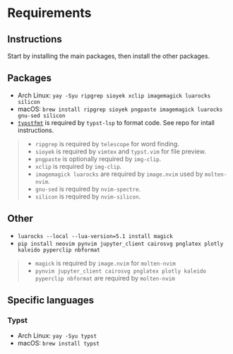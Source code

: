 # Requirements

## Instructions

Start by installing the main packages, then install the other packages.

## Packages

- Arch Linux: `yay -Syu ripgrep sioyek xclip imagemagick luarocks silicon`
- macOS: `brew install ripgrep sioyek pngpaste imagemagick luarocks gnu-sed silicon`
- [`typstfmt`](https://github.com/astrale-sharp/typstfmt) is required by
  `typst-lsp` to format code. See repo for intall instructions.

> - `ripgrep` is required by `telescope` for word finding.
> - `sioyek` is required by `vimtex` and `typst.vim` for file preview.
> - `pngpaste` is optionally required by `img-clip`.
> - `xclip` is required by `img-clip`.
> - `imagemagick luarocks` are required by `image.nvim` used by `molten-nvim`.
> - `gnu-sed` is required by `nvim-spectre`.
> - `silicon` is required by `nvim-silicon`.

## Other

- `luarocks --local --lua-version=5.1 install magick`
- `pip install neovim pynvim jupyter_client cairosvg pnglatex plotly kaleido pyperclip nbformat`

> - `magick` is required by `image.nvim` for `molten-nvim`
> - `pynvim jupyter_client cairosvg pnglatex plotly kaleido pyperclip nbformat` are required by `molten-nvim`

## Specific languages

### Typst

- Arch Linux: `yay -Syu typst`
- macOS: `brew install typst`
